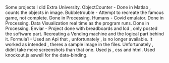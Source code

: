 Some projects I did Extra University.
ObjectCounter - Done in Matlab , counts the objects in image. 
Bubbletrouble - Attempt to recreate the famous game, not complete. Done in Processing.
Humans - Covid emulator. Done in Processing. Data Visualization real time as the program runs. Done in Processing.
Enviar - Project done with breadboards and lcd , only posted the software part. Recreating a Vending machine and the logical part behind it.
Formula1 - Used an Api that , unfortunately , is no longer available. It worked as intended , theres a sample image in the files. Unfortunately , didnt take more screenshots than that one. Used js , css and html. Used knockout.js aswell for the data-binding.
